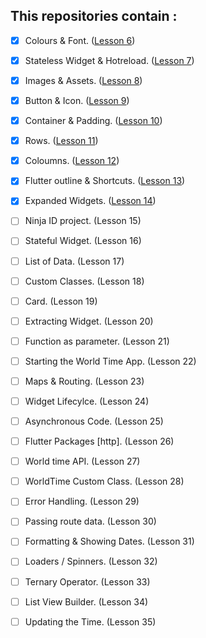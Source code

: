 ## This repositories contain :
- [x] Colours & Font. (<a href="https://github.com/r3nyah/Fundamental/tree/6b051043fc250a8acf2ca864e5d7c8b159669117">Lesson 6</a>)
- [x] Stateless Widget & Hotreload. (<a href="https://github.com/r3nyah/Fundamental/tree/040f0f3ceb46af23c67e58bb4321fe77398a3991">Lesson 7</a>)
- [x] Images & Assets. (<a href="https://github.com/r3nyah/Fundamental/tree/60e91b8c25bbd0c01f90a245322cb02e715bdf87">Lesson 8</a>)
- [x] Button & Icon. (<a href="https://github.com/r3nyah/Fundamental/tree/f16f2ea3a5ccc98cfbf8a87cdc6d5a499da60af9">Lesson 9</a>)
- [x] Container & Padding. (<a href="https://github.com/r3nyah/Fundamental/tree/e43d757db9b0cc3161de5ed4854204a04fb9cfb2">Lesson 10</a>)
- [x] Rows. (<a href="https://github.com/r3nyah/Fundamental/tree/8964183682a47ac29ac569961ecf58e8876a5e60">Lesson 11</a>)
- [x] Coloumns. (<a href="https://github.com/r3nyah/Fundamental/tree/8c9975e29c857ffcd53cce9497ccff239f7f7593">Lesson 12</a>)
- [x] Flutter outline & Shortcuts. (<a href="https://github.com/r3nyah/Fundamental/tree/5a2cbdc882568f584a25d084834acf8dd13b9a9c">Lesson 13</a>)
- [x] Expanded Widgets. (<a href="https://github.com/r3nyah/Fundamental/tree/d01d9d3549ea1d3c1635b9c2c8bb09f20435cf9f">Lesson 14</a>)
- [ ] Ninja ID project. (Lesson 15)
- [ ] Stateful Widget. (Lesson 16)
- [ ] List of Data. (Lesson 17)
- [ ] Custom Classes. (Lesson 18)
- [ ] Card. (Lesson 19)
- [ ] Extracting Widget. (Lesson 20)
- [ ] Function as parameter. (Lesson 21)
- [ ] Starting the World Time App. (Lesson 22)
- [ ] Maps & Routing. (Lesson 23)
- [ ] Widget Lifecylce. (Lesson 24)
- [ ] Asynchronous Code. (Lesson 25)
- [ ] Flutter Packages [http]. (Lesson 26)
- [ ] World time API. (Lesson 27)
- [ ] WorldTime Custom Class. (Lesson 28)
- [ ] Error Handling. (Lesson 29)
- [ ] Passing route data. (Lesson 30)
- [ ] Formatting & Showing Dates. (Lesson 31)
- [ ] Loaders / Spinners. (Lesson 32)
- [ ] Ternary Operator. (Lesson 33)
- [ ] List View Builder. (Lesson 34)
- [ ] Updating the Time. (Lesson 35)
  
